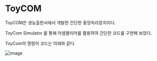 # ToyCOM
ToyCOM은 생능출판사에서 개발한 간단한 중앙처리장치이다.

ToyCom Simulator 를 통해 어셈블리어를 활용하여 간단한 코드를 구현해 보았다.

ToyCom의 명령어 코드는 아래와 같다.

![image](https://user-images.githubusercontent.com/74492426/109419756-635d7000-7a12-11eb-8406-a57a7f76c126.png)
